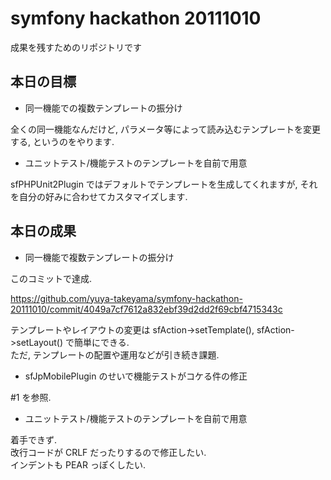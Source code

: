 symfony hackathon 20111010
==========================

成果を残すためのリポジトリです

本日の目標
----------

- 同一機能での複数テンプレートの振分け

全くの同一機能なんだけど, パラメータ等によって読み込むテンプレートを変更する, というのをやります.

- ユニットテスト/機能テストのテンプレートを自前で用意

sfPHPUnit2Plugin ではデフォルトでテンプレートを生成してくれますが, それを自分の好みに合わせてカスタマイズします.

本日の成果
----------

- 同一機能で複数テンプレートの振分け

このコミットで達成.

https://github.com/yuya-takeyama/symfony-hackathon-20111010/commit/4049a7cf7612a832ebf39d2dd2f69cbf4715343c

テンプレートやレイアウトの変更は sfAction->setTemplate(), sfAction->setLayout() で簡単にできる. \
ただ, テンプレートの配置や運用などが引き続き課題.

- sfJpMobilePlugin のせいで機能テストがコケる件の修正

#1 を参照.

- ユニットテスト/機能テストのテンプレートを自前で用意

着手できず. \
改行コードが CRLF だったりするので修正したい. \
インデントも PEAR っぽくしたい.
